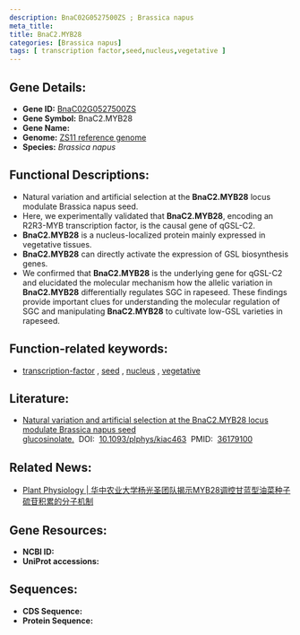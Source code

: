 ```yaml
---
description: BnaC02G0527500ZS ; Brassica napus
meta_title:
title: BnaC2.MYB28
categories: [Brassica napus]
tags: [ transcription factor,seed,nucleus,vegetative ]
---
```


## Gene Details:
- **Gene ID:**	[BnaC02G0527500ZS]()
- **Gene Symbol:** BnaC2.MYB28
- **Gene Name:** 
- **Genome:** [ZS11 reference genome]()
- **Species:** *Brassica napus*

## Functional Descriptions:
   - Natural variation and artificial selection at the **BnaC2.MYB28** locus modulate Brassica napus seed.
   - Here, we experimentally validated that **BnaC2.MYB28**, encoding an R2R3-MYB transcription factor, is the causal gene of qGSL-C2.
   - **BnaC2.MYB28** is a nucleus-localized protein mainly expressed in vegetative tissues.
   - **BnaC2.MYB28** can directly activate the expression of GSL biosynthesis genes.
   - We confirmed that **BnaC2.MYB28** is the underlying gene for qGSL-C2 and elucidated the molecular mechanism how the allelic variation in **BnaC2.MYB28** differentially regulates SGC in rapeseed. These findings provide important clues for understanding the molecular regulation of SGC and manipulating **BnaC2.MYB28** to cultivate low-GSL varieties in rapeseed.

## Function-related keywords:
   - [transcription-factor](/tags/transcription-factor/)&nbsp;,&nbsp;[seed](/tags/seed/)&nbsp;,&nbsp;[nucleus](/tags/nucleus/)&nbsp;,&nbsp;[vegetative](/tags/vegetative/)

## Literature:
   - [Natural variation and artificial selection at the BnaC2.MYB28 locus modulate Brassica napus seed glucosinolate.]( https://academic.oup.com/plphys/article/191/1/352/6731938?login=true)&nbsp;&nbsp;DOI:&nbsp;&nbsp;[10.1093/plphys/kiac463](https://academic.oup.com/plphys/article/191/1/352/6731938?login=true)&nbsp;&nbsp;PMID:&nbsp;&nbsp;[36179100](https://pubmed.ncbi.nlm.nih.gov/36179100/)

## Related News:
   - [Plant Physiology | 华中农业大学杨光圣团队揭示MYB28调控甘蓝型油菜种子硫苷积累的分子机制](https://mp.weixin.qq.com/s?__biz=Mzg3MDEwNDEyMg==&mid=2247539210&idx=2&sn=474feffa2a93c141b44829bc79ee907e&chksm=ce90f75ff9e77e494b9bcf4f7907719e257b968c78184380527242f98f87a3c9f6f4a6ebe471&scene=27#wechat_redirect)

## Gene Resources:
- **NCBI ID:**  [](https://www.ncbi.nlm.nih.gov/gene/?term=)
- **UniProt accessions:** [](https://www.uniprot.org/uniprotkb//entry)



## Sequences:
- **CDS Sequence:**
- **Protein Sequence:**
